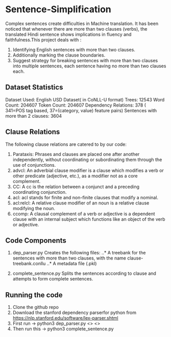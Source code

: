 # Sentence-Simplification
Complex sentences create difficulties in Machine translation. It has been noticed that whenever there are more than two clauses (verbs), the translated Hindi sentence 
shows implications in fluency and faithfulness.This project deals with :
1) Identifying English sentences with more than two clauses. 
2) Additionally marking the clause boundaries. 
3) Suggest strategy for breaking sentences with more than two clauses into multiple sentences, each sentence having no more than two clauses each.

## Dataset Statistics
Dataset Used: English USD Dataset( in CoNLL-U format)
Trees: 12543
Word Count: 204607
Token Count: 204607
Dependency Relations: 378 ( 341=POS tag based, 37=(category, value) feature pairs)
Sentences with more than 2 clauses: 3604

## Clause Relations 
The following clause relations are catered to by our code:
1. Parataxis: Phrases and clauses are placed one after another independently, without coordinating or subordinating them through the use of conjunctions.
2. advcl: An adverbial clause modifier is a clause which modifies a verb or other predicate (adjective, etc.), as a modifier not as a core complement.
3. CC: A cc is the relation between a conjunct and a preceding coordinating conjunction.
4. acl: acl stands for finite and non-finite clauses that modify a nominal.
5. acl:relcl: A relative clause modifier of an noun is a relative clause modifying the noun.
6. ccomp: A clausal complement of a verb or adjective is a dependent clause with an internal subject which functions like an object of the verb or adjective.

## Code Components
1. dep_parser.py
Creates the following files:
..* A treebank for the sentences with more than two clauses, with the name clause-treebank.conllu
..* A metadata file (.pkl)

2. complete_sentence.py
Splits the sentences according to clause and attempts to form complete sentences.

## Running the code
1. Clone the github repo
2. Download the stanford dependency parserfor python from https://nlp.stanford.edu/software/lex-parser.shtml
3. First run -> python3 dep_parser.py <<path to the dataset>> <<path to the unzipped stanford parser folder>>
4. Then run this -> python3 complete_sentence.py
